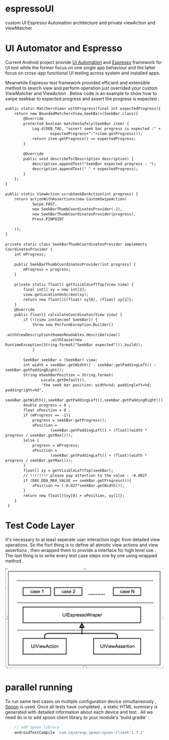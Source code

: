 # espressoUI
custom UI Espresso Automation architecture and private viewAction and viewMatcher 
# UI Automator and Espresso
Current Android project provide [UI Automation][] and [Espresso][] framework for UI test 
while the former focus on one single app behaviour and 
the latter focus on cross-app functional UI testing across system and installed apps.

Meanwhile Espresso test framework provided efficient and extensible method to search view and perform operation 
just overrided your custom ViewMatcher and ViewAction . 
Below code is an example to show how to swipe seekbar to expected progress and assert the progress is expected :

    public static Matcher<View> withProgress(final int expectedProgress){
        return new BoundedMatcher<View,SeekBar>(SeekBar.class){
            @Override
            protected boolean matchesSafely(SeekBar item) {
                Log.d(DEB_TAG, "assert seek bar progress is expected :" +
                        expectedProgress+":"+item.getProgress());
                return item.getProgress() == expectedProgress;
            }

            @Override
            public void describeTo(Description description) {
                description.appendText("SeekBar expected progress : ");
                description.appendText(" " + expectedProgress);
            }
        };
    }

    public static ViewAction scrubSeekBarAction(int progress) {
        return actionWithAssertions(new CustomSwipeAction(
                Swipe.FAST,
                new SeekBarThumbCoordinatesProvider(-1),
                new SeekBarThumbCoordinatesProvider(progress),
                Press.PINPOINT

        ));
    }

    private static class SeekBarThumbCoordinatesProvider implements CoordinatesProvider {
        int mProgress;

        public SeekBarThumbCoordinatesProvider(int progress) {
            mProgress = progress;
        }

        private static float[] getVisibleLeftTop(View view) {
            final int[] xy = new int[2];
            view.getLocationOnScreen(xy);
            return new float[]{(float) xy[0], (float) xy[1]};
        }
        @Override
        public float[] calculateCoordinates(View view) {
            if (!(view instanceof SeekBar)) {
                throw new PerformException.Builder()
                        .withViewDescription(HumanReadables.describe(view))
                        .withCause(new RuntimeException(String.format("SeekBar expected"))).build();
                }

            SeekBar seekBar = (SeekBar) view;
            int width = seekBar.getWidth() - seekBar.getPaddingLeft() - seekBar.getPaddingRight();
            String mSeekBarPosition = String.format(
                    Locale.getDefault(),
                    "the seek bar position: width=%d; paddingleft=%d; paddingright=%d",
                    seekBar.getWidth(),seekBar.getPaddingLeft(),seekBar.getPaddingRight());
            double progress = 0 ;
            float xPosition = 0 ;
            if (mProgress == -1){
                progress = seekBar.getProgress();
                xPosition =
                        (seekBar.getPaddingLeft() + (float)(width * progress / seekBar.getMax()));
            }else {
                progress = mProgress;
                xPosition =
                        (seekBar.getPaddingLeft() + (float)(width * progress / seekBar.getMax()));           
            }
            float[] xy = getVisibleLeftTop(seekBar);
            // !!!!!!!! please pay attention to the value : -0.002f
            if (DAX_DEA_MAX_VALUE == seekBar.getProgress()){
                xPosition += (-0.02f*seekBar.getWidth());
            }
            return new float[]{xy[0] + xPosition, xy[1]};
        }
     }
  
[UI Automation]: https://developer.android.com/training/testing/ui-automator.html
[Espresso]: https://developer.android.com/training/testing/espresso/index.html

# Test Code Layer
It's necessary to at least seperate user interaction logic from detailed view operations. 
So the fisrt thing is to define all atmotic view actions and view assertions , 
then wrapped them to provide a interface for high level use . 
The last thing is to write every test case steps one by one using wrapped method . 

![test code layer](test_code_layer.png)

# parallel running 
To run same test cases on multiple configuration device simultaneously , [Spoon][] is used. Once all tests have completed , a static HTML summary is generated with detailed information about each device and test . 
All we need do is to add spoon client library to your module's 'build.gradle' : 

```gradle
    // add spoon library
    androidTestCompile 'com.squareup.spoon:spoon-client:1.7.1'
```

[Spoon]: https://github.com/square/spoon

